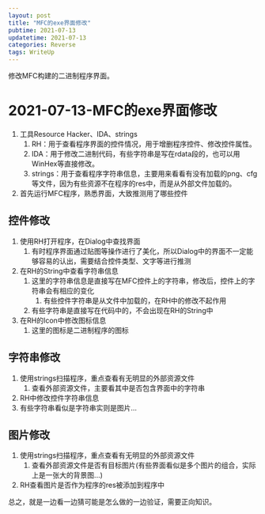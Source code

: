 ```yaml
---
layout: post
title: "MFC的exe界面修改"
pubtime: 2021-07-13
updatetime: 2021-07-13
categories: Reverse
tags: WriteUp
---
```


修改MFC构建的二进制程序界面。

# 2021-07-13-MFC的exe界面修改

1. 工具Resource Hacker、IDA、strings
    1. RH：用于查看程序界面的控件情况，用于增删程序控件、修改控件属性。
    2. IDA：用于修改二进制代码，有些字符串是写在rdata段的，也可以用WinHex等直接修改。
    3. strings：用于查看程序字符串信息，主要用来看看有没有加载的png、cfg等文件，因为有些资源不在程序的res中，而是从外部文件加载的。
2. 首先运行MFC程序，熟悉界面，大致推测用了哪些控件

## 控件修改

1. 使用RH打开程序，在Dialog中查找界面
    1. 有时程序界面通过贴图等操作进行了美化，所以Dialog中的界面不一定能够容易的认出，需要结合控件类型、文字等进行推测
2. 在RH的String中查看字符串信息
    1. 这里的字符串信息是直接写在MFC控件上的字符串，修改后，控件上的字符串会有相应的变化
        1. 有些控件字符串是从文件中加载的，在RH中的修改不起作用
    2. 有些字符串是直接写在代码中的，不会出现在RH的String中
3. 在RH的Icon中修改图标信息
    1. 这里的图标是二进制程序的图标

## 字符串修改

1. 使用strings扫描程序，重点查看有无明显的外部资源文件
    1. 查看外部资源文件，主要看其中是否包含界面中的字符串
2. RH中修改控件字符串信息
3. 有些字符串看似是字符串实则是图片...

## 图片修改

1. 使用strings扫描程序，重点查看有无明显的外部资源文件
    1. 查看外部资源文件是否有目标图片(有些界面看似是多个图片的组合，实际上是一张大的背景图...)
2. RH查看图片是否作为程序的res被添加到程序中

总之，就是一边看一边猜可能是怎么做的一边验证，需要正向知识。